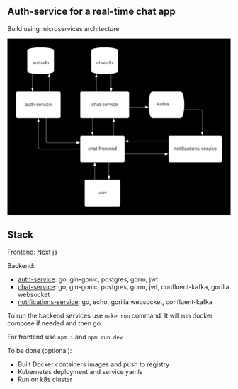## Auth-service for a real-time chat app

Build using microservices architecture

![Real-Time Chat System Design](/chat.png "Real-Time Chat System Design")

## Stack

[Frontend](https://github.com/srjchsv/chat-frontend): Next js

Backend:

- [auth-service](https://github.com/srjchsv/auth-service): go, gin-gonic, postgres, gorm, jwt
- [chat-service](https://github.com/srjchsv/chat-service): go, gin-gonic, postgres, gorm, jwt, confluent-kafka, gorilla websocket
- [notifications-service](https://github.com/srjchsv/notifications-service): go, echo, gorilla websocket, confluent-kafka

To run the backend services use `make run` command. It will run docker compose if needed and then go.

For frontend use `npm i` and `npm run dev`

To be done (optional):

- Built Docker containers images and push to registry
- Kubernetes deployment and service yamls
- Run on k8s cluster
